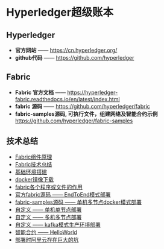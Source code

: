 # Hyperledger超级账本

## Hyperledger

* **官方网站** —— <https://cn.hyperledger.org/>
* **github代码** —— <https://github.com/hyperledger>

## Fabric

* **Fabric 官方文档** —— <https://hyperledger-fabric.readthedocs.io/en/latest/index.html>
* **fabric 源码** —— <https://github.com/hyperledger/fabric>
* **fabric-samples源码, 可执行文件，组建网络及智能合约示例**  
  <https://github.com/hyperledger/fabric-samples>

## 技术总结

* [Fabric组件原理](doc02/readme.md)
* [Fabric技术总结](doc01/readme.md)
* [基础环境搭建](build.md)
* [docker镜像下载](docker.download.md)
* [fabric各个程序或文件的作用](component.md)
* [官方fabric源码 —— EndToEnd模式部署](end2end/readme.md)
* [fabric-samples源码 —— 单机多节点docker模式部署](multinode.docker/readme.md)
* [自定义 —— 单机单节点部署](doc01/004/singlepeer/readme.md)
* [自定义 —— 多机多节点部署](doc01/004/multipeer/readme.md)
* [自定义 —— kafka模式生产环境部署](doc01/004/kafkapeer/readme.md)
* [智能合约 —— HelloWorld](doc01/hello.md)
* [部署时阿里云存在巨大的坑](aliyun.keng.md)
